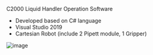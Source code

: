 C2000 Liquid Handler Operation Software
 - Developed based on C# language
 - Visual Studio 2019
 - Cartesian Robot (include 2 Pipett module, 1 Gripper)

![image](https://user-images.githubusercontent.com/46182372/146344013-ca040447-17fc-44ac-a127-cbdec353b26b.png)
